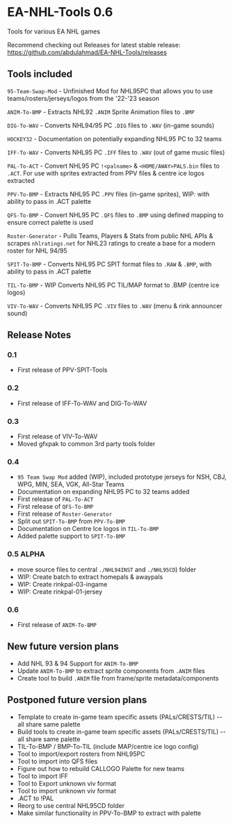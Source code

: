 # EA-NHL-Tools 0.6
Tools for various EA NHL games

Recommend checking out Releases for latest stable release: https://github.com/abdulahmad/EA-NHL-Tools/releases

## Tools included

`95-Team-Swap-Mod` - Unfinished Mod for NHL95PC that allows you to use teams/rosters/jerseys/logos from the '22-'23 season

`ANIM-To-BMP` - Extracts NHL92 `.ANIM` Sprite Animation files to `.BMP`

`DIG-To-WAV` - Converts NHL94/95 PC `.DIG` files to `.WAV` (in-game sounds)

`HOCKEY32` - Documentation on potentially expanding NHL95 PC to 32 teams

`IFF-To-WAV` - Converts NHL95 PC `.IFF` files to `.WAV` (out of game music files)

`PAL-To-ACT` - Convert NHL95 PC `!<palname>` & `<HOME/AWAY>PALS.bin` files to `.ACT`. For use with sprites extracted from PPV files & centre ice logos extracted

`PPV-To-BMP` - Extracts NHL95 PC `.PPV` files (in-game sprites), WIP: with ability to pass in .ACT palette

`QFS-To-BMP` - Convert NHL95 PC `.QFS` files to `.BMP` using defined mapping to ensure correct palette is used

`Roster-Generator` - Pulls Teams, Players & Stats from public NHL APIs & scrapes `nhlratings.net` for NHL23 ratings to create a base for a modern roster for NHL 94/95

`SPIT-To-BMP` - Converts NHL95 PC SPIT format files to `.RAW` & `.BMP`, with ability to pass in .ACT palette

`TIL-To-BMP` - WIP Converts NHL95 PC TIL/MAP format to .BMP (centre ice logos)

`VIV-To-WAV` - Converts NHL95 PC `.VIV` files to `.WAV` (menu & rink announcer sound)

## Release Notes

### 0.1
- First release of PPV-SPIT-Tools

### 0.2
- First release of IFF-To-WAV and DIG-To-WAV

### 0.3
- First release of VIV-To-WAV
- Moved gfxpak to common 3rd party tools folder

### 0.4
- `95 Team Swap Mod` added (WIP), included prototype jerseys for NSH, CBJ, WPG, MIN, SEA, VGK, All-Star Teams
- Documentation on expanding NHL95 PC to 32 teams added
- First release of `PAL-To-ACT`
- First release of `QFS-To-BMP`
- First release of `Roster-Generator`
- Split out `SPIT-To-BMP` from `PPV-To-BMP`
- Documentation on Centre Ice logos in `TIL-To-BMP`
- Added palette support to `SPIT-To-BMP`

### 0.5 ALPHA
- move source files to central `./NHL94INST` and `./NHL95CD`) folder
- WIP: Create batch to extract homepals & awaypals
- WIP: Create rinkpal-03-ingame
- WIP: Create rinkpal-01-jersey

### 0.6
- First release of `ANIM-To-BMP`

## New future version plans
- Add NHL 93 & 94 Support for `ANIM-To-BMP`
- Update `ANIM-To-BMP` to extract sprite components from `.ANIM` files
- Create tool to build `.ANIM` file from frame/sprite metadata/components

## Postponed future version plans
- Template to create in-game team specific assets (PALs/CRESTS/TIL) -- all share same palette
- Build tools to create in-game team specific assets (PALs/CRESTS/TIL) -- all share same palette
- TIL-To-BMP / BMP-To-TIL (include MAP/centre ice logo config)
- Tool to import/export rosters from NHL95PC
- Tool to import into QFS files
- Figure out how to rebuild CALLOGO Palette for new teams
- Tool to import IFF
- Tool to Export unknown viv format
- Tool to import unknown viv format
- .ACT to !PAL
- Reorg to use central NHL95CD folder
- Make similar functionality in PPV-To-BMP to extract with palette